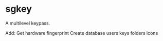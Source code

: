 # sgkey
A multilevel keypass.

Add:
Get hardware fingerprint
Create database
    users
    keys
    folders
    icons